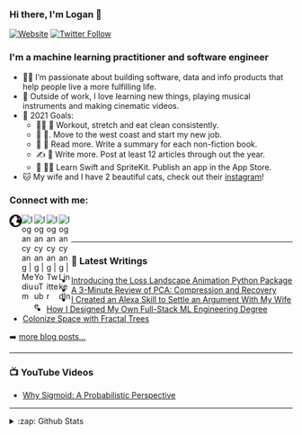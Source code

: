 ### Hi there, I'm Logan 👋

[![Website](https://img.shields.io/website?label=logancyang.com&style=for-the-badge&url=https%3A%2F%2Flogancyang.com)](https://logancyang.com)
[![Twitter Follow](https://img.shields.io/twitter/follow/logancyang?color=1DA1F2&logo=twitter&style=for-the-badge)](https://twitter.com/intent/follow?original_referer=https%3A%2F%2Fgithub.com%2Flogancyang&screen_name=logancyang)

### I'm a machine learning practitioner and software engineer

- 👨‍💻 I’m passionate about building software, data and info products that help people live a more fulfilling life.
- 🎻 Outside of work, I love learning new things, playing musical instruments and making cinematic videos.
- 🥅 2021 Goals:
  - 🏋️‍♀️  🍲  Workout, stretch and eat clean consistently.
  - 🌅  🚚. Move to the west coast and start my new job.
  - 📖  📝  Read more. Write a summary for each non-fiction book.
  - ✍️  🤯  Write more. Post at least 12 articles through out the year.
  - 📱  👨‍💻  Learn Swift and SpriteKit. Publish an app in the App Store.
- 🐱 My wife and I have 2 beautiful cats, check out their [instagram](https://www.instagram.com/lulu_dover)!


### Connect with me:

[<img align="left" alt="logancyang.com" width="22px" src="https://raw.githubusercontent.com/iconic/open-iconic/master/svg/globe.svg" />][website]
[<img align="left" alt="logancyang | Medium" width="22px" src="https://cdn.jsdelivr.net/npm/simple-icons@v3/icons/medium.svg" />][medium]
[<img align="left" alt="logancyang | YouTube" width="22px" src="https://cdn.jsdelivr.net/npm/simple-icons@v3/icons/youtube.svg" />][youtube]
[<img align="left" alt="logancyang | Twitter" width="22px" src="https://cdn.jsdelivr.net/npm/simple-icons@v3/icons/twitter.svg" />][twitter]
[<img align="left" alt="logancyang | LinkedIn" width="22px" src="https://cdn.jsdelivr.net/npm/simple-icons@v3/icons/linkedin.svg" />][linkedin]

<br />
<br />

---

### 📕 Latest Writings

<!-- BLOG-POST-LIST:START -->
- [Introducing the Loss Landscape Animation Python Package](https://towardsdatascience.com/introducing-the-loss-landscape-animation-python-package-2bf091a68734?source=rss-59aa671cf125------2)
- [A 3-Minute Review of PCA: Compression and Recovery](https://towardsdatascience.com/a-3-minute-review-of-pca-compression-and-recovery-38bb510a8637?source=rss-59aa671cf125------2)
- [I Created an Alexa Skill to Settle an Argument With My Wife](https://medium.com/swlh/i-created-an-alexa-skill-to-settle-an-argument-with-my-wife-410fbcb6a45a?source=rss-59aa671cf125------2)
- [How I Designed My Own Full-Stack ML Engineering Degree](https://towardsdatascience.com/how-i-designed-my-own-full-stack-ml-engineering-degree-297a31e3a3b2?source=rss-59aa671cf125------2)
- [Colonize Space with Fractal Trees](https://levelup.gitconnected.com/colonize-space-with-fractal-trees-ecd6cbb6e78c?source=rss-59aa671cf125------2)
<!-- BLOG-POST-LIST:END -->

➡️ [more blog posts...][medium]

---

### 📺 YouTube Videos

- [Why Sigmoid: A Probabilistic Perspective](https://youtu.be/oxGC9LLY6ZQ)

---

<details>
  <summary>:zap: Github Stats</summary>

  <img align="left" alt="logancyang's Github Stats" src="https://github-readme-stats.vercel.app/api?username=logancyang&show_icons=true&hide_border=true" />

</details>

[website]: https://logancyang.com
[twitter]: https://twitter.com/logancyang
[youtube]: https://www.youtube.com/channel/UCpMb6BBLE17hnIbNA7ew3MA
[linkedin]: https://linkedin.com/in/loganyang
[medium]: https://medium.com/@loganyang
